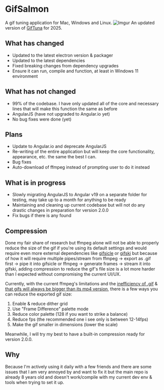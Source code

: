 # GifSalmon
A gif tuning application for Mac, Windows and Linux.
![Imgur](https://i.imgur.com/1dZGjtM.png)
An updated version of [GifTuna](https://github.com/dudewheresmycode/GifTuna) for 2025.

## What has changed

* Updated to the latest electron version & packager
* Updated to the latest dependencies
* Fixed breaking changes from dependency upgrades
* Ensure it can run, compile and function, at least in Windows 11 environment

## What has not changed

* 99% of the codebase. I have only updated all of the core and necessary lines that will make this function the same as before
* AngularJS (have not upgraded to Angular.io yet)
* No bug fixes were done (yet)

## Plans

* Update to Angular.io and deprecate AngularJS
* Re-writing of the entire application but will keep the core functionality, appearance, etc. the same the best I can.
* Bug fixes
* Auto-download of ffmpeg instead of prompting user to do it instead

## What is in progress

* Slowly migrating AngularJS to Angular v19 on a separate folder for testing, may take up to a month for anything to be ready
* Maintaining and cleaning up current codebase but will not do any drastic changes in preparation for version 2.0.0
* Fix bugs if there is any found

## Compression

Done my fair share of research but ffmpeg alone will not be able to properly reduce the size of the gif if you're using its default settings and would require even more external dependencies like [gifsicle](https://github.com/imagemin/gifsicle-bin) or [gifski](https://github.com/ImageOptim/gifski) but because of how it will require multiple pipes/stream from ffmpeg -> export as .gif first -> pipe it into gifsicle or ffmpeg -> generate frames -> stream it into gifski, adding compression to reduce the gif's file size is a lot more harder than I expected without compromising the current UI/UX.

Currently, with the current ffmpeg's limitations and the [inefficiency of .gif](https://askubuntu.com/questions/1297372/shorten-a-gif-file-with-ffmpeg) & [that gifs will always be bigger than its mp4 version](https://www.reddit.com/r/explainlikeimfive/comments/ttawly/eli5_why_are_mp4_files_so_much_smaller_than_gif/), there is a few ways you can reduce the exported gif size:

1. Enable & reduce dither grid
2. Use "Frame Difference" palette mode
3. Reduce color palette (128 if you want to strike a balance)
4. Reduce fps (the recommended one i see only is between 12-14fps)
5. Make the gif smaller in dimensions (lower the scale)

Meanwhile, I will try my best to have a built-in compression ready for version 2.0.0.

## Why

Because I'm actively using it daily with a few friends and there are some issues that I am very annoyed by and want to fix it but the main repo is already 8 years old and doesn't work/compile with my current dev env & tools when trying to set it up.
